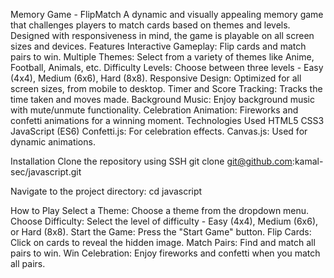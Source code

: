 Memory Game - FlipMatch
A dynamic and visually appealing memory game that challenges players to match cards based on themes and levels. Designed with responsiveness in mind, the game is playable on all screen sizes and devices.
Features
Interactive Gameplay: Flip cards and match pairs to win.
Multiple Themes: Select from a variety of themes like Anime, Football, Animals, etc.
Difficulty Levels: Choose between three levels - Easy (4x4), Medium (6x6), Hard (8x8).
Responsive Design: Optimized for all screen sizes, from mobile to desktop.
Timer and Score Tracking: Tracks the time taken and moves made.
Background Music: Enjoy background music with mute/unmute functionality.
Celebration Animation: Fireworks and confetti animations for a winning moment.
Technologies Used
HTML5
CSS3
JavaScript (ES6)
Confetti.js: For celebration effects.
Canvas.js: Used for dynamic animations.

Installation
Clone the repository using SSH
git clone git@github.com:kamal-sec/javascript.git

Navigate to the project directory:
cd javascript

How to Play
Select a Theme: Choose a theme from the dropdown menu.
Choose Difficulty: Select the level of difficulty - Easy (4x4), Medium (6x6), or Hard (8x8).
Start the Game: Press the "Start Game" button.
Flip Cards: Click on cards to reveal the hidden image.
Match Pairs: Find and match all pairs to win.
Win Celebration: Enjoy fireworks and confetti when you match all pairs.

